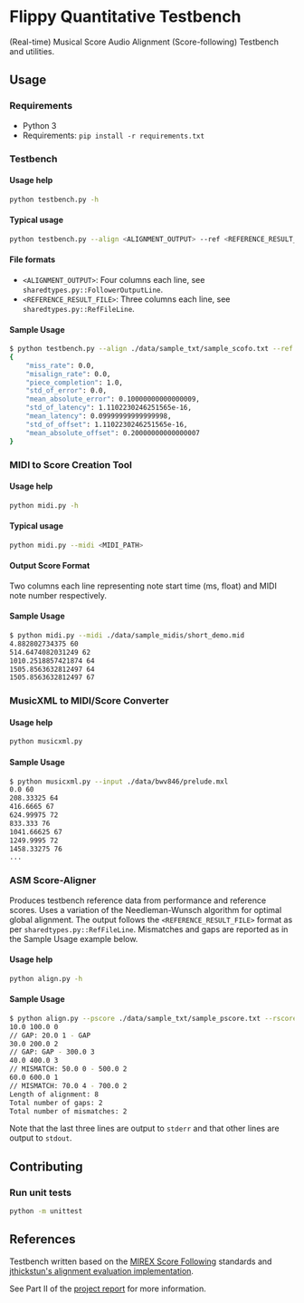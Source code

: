 # Flippy Quantitative Testbench

(Real-time) Musical Score Audio Alignment (Score-following) Testbench and utilities.
 
## Usage
### Requirements
- Python 3
- Requirements: `pip install -r requirements.txt`

### Testbench

#### Usage help
```bash
python testbench.py -h
```

#### Typical usage
```bash
python testbench.py --align <ALIGNMENT_OUTPUT> --ref <REFERENCE_RESULT_FILE>
```

#### File formats 
- `<ALIGNMENT_OUTPUT>`: Four columns each line, see `sharedtypes.py::FollowerOutputLine`.
- `<REFERENCE_RESULT_FILE>`: Three columns each line, see `sharedtypes.py::RefFileLine`.

#### Sample Usage
```bash
$ python testbench.py --align ./data/sample_txt/sample_scofo.txt --ref ./data/sample_txt/sample_ref.txt
{
    "miss_rate": 0.0,
    "misalign_rate": 0.0,
    "piece_completion": 1.0,
    "std_of_error": 0.0,
    "mean_absolute_error": 0.10000000000000009,
    "std_of_latency": 1.1102230246251565e-16,
    "mean_latency": 0.09999999999999998,
    "std_of_offset": 1.1102230246251565e-16,
    "mean_absolute_offset": 0.20000000000000007
}
```

### MIDI to Score Creation Tool

#### Usage help
```bash
python midi.py -h
```
#### Typical usage
```bash
python midi.py --midi <MIDI_PATH>
```

#### Output Score Format
Two columns each line representing note start time (ms, float) and MIDI note number respectively.

#### Sample Usage
```bash
$ python midi.py --midi ./data/sample_midis/short_demo.mid
4.882802734375 60
514.6474082031249 62
1010.2518857421874 64
1505.8563632812497 64
1505.8563632812497 67
```

### MusicXML to MIDI/Score Converter 

#### Usage help
```bash
python musicxml.py
```

#### Sample Usage
```bash
$ python musicxml.py --input ./data/bwv846/prelude.mxl        
0.0 60
208.33325 64
416.6665 67
624.99975 72
833.333 76
1041.66625 67
1249.9995 72
1458.33275 76
...
```

### ASM Score-Aligner 
Produces testbench reference data from performance and reference scores. Uses a variation of the Needleman-Wunsch algorithm for optimal global alignment. The output follows the `<REFERENCE_RESULT_FILE>` format as per `sharedtypes.py::RefFileLine`. Mismatches and gaps are reported as in the Sample Usage example below.

#### Usage help
```bash
python align.py -h
```

#### Sample Usage
```bash
$ python align.py --pscore ./data/sample_txt/sample_pscore.txt --rscore ./data/sample_txt/sample_rscore.txt
10.0 100.0 0
// GAP: 20.0 1 - GAP
30.0 200.0 2
// GAP: GAP - 300.0 3
40.0 400.0 3
// MISMATCH: 50.0 0 - 500.0 2
60.0 600.0 1
// MISMATCH: 70.0 4 - 700.0 2
Length of alignment: 8
Total number of gaps: 2
Total number of mismatches: 2
```
Note that the last three lines are output to `stderr` and that other lines are output to `stdout`.

## Contributing

### Run unit tests
```bash
python -m unittest
```

## References

Testbench written based on the [MIREX Score Following](https://www.music-ir.org/mirex/wiki/2006:Score_Following_Proposal) standards and [jthickstun's alignment evaluation implementation](https://github.com/jthickstun/alignment-eval).

See Part II of the [project report](https://github.com/flippy-fyp/flippy-report/blob/main/main.pdf) for more information.

<!-- ### Differences from MIREX evaluation
- Uses fourth column of alignment output to uniquely identify notes instead of an ID--hence, the fourth column is mandatory instead of optional as in MIREX -->
